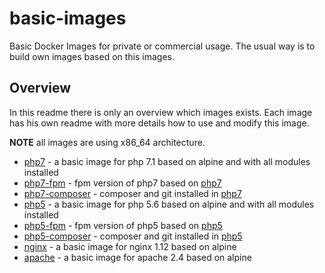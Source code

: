 # basic-images

Basic Docker Images for private or commercial usage. The usual way is to build own images based on this images.

## Overview

In this readme there is only an overview which images exists. Each image has his own readme with more details how to
use and modify this image.

**NOTE** all images are using x86_64 architecture.

* [php7](php7) - a basic image for php 7.1 based on alpine and with all modules installed
* [php7-fpm](php7-fpm) - fpm version of php7 based on [php7](php7)
* [php7-composer](php7-composer) - composer and git installed in [php7](php7)
* [php5](php5) - a basic image for php 5.6 based on alpine and with all modules installed
* [php5-fpm](php5-fpm) - fpm version of php5 based  on [php5](php5)
* [php5-composer](php5-composer) - composer and git installed in [php5](php5)
* [nginx](nginx) - a basic image for nginx 1.12 based on alpine
* [apache](apache) - a basic image for apache 2.4 based on alpine
